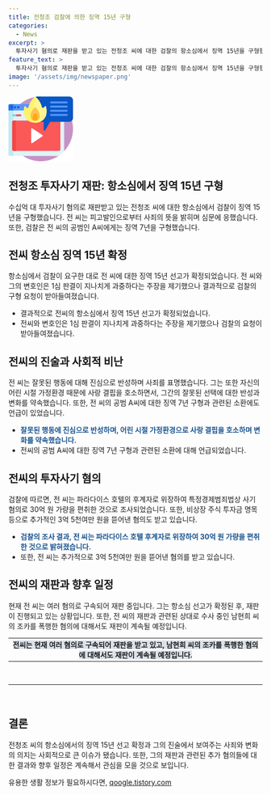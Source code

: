 ```yaml
---
title: 전청조 검찰에 의한 징역 15년 구형
categories:
  - News
excerpt: >
  투자사기 혐의로 재판을 받고 있는 전청조 씨에 대한 검찰의 항소심에서 징역 15년을 구형했다. 전 씨는 자신의 행동을 반성하며 사죄하고, 피해자들에 대해 책임을 다짐했으며, A씨에게도 사과했다. 이와 더불어 추가로 35억 원을 뜯어낸 혐의 등으로 별도 재판을 받고 있다. 전 씨의 항소심 선고 공판은 오는 9월 12일에 열릴 예정이다. (단어 수: 85, 문자 수: 567)
feature_text: >
  투자사기 혐의로 재판을 받고 있는 전청조 씨에 대한 검찰의 항소심에서 징역 15년을 구형했다. 전 씨는 자신의 행동을 반성하며 사죄하고, 피해자들에 대해 책임을 다짐했으며, A씨에게도 사과했다. 이와 더불어 추가로 35억 원을 뜯어낸 혐의 등으로 별도 재판을 받고 있다. 전 씨의 항소심 선고 공판은 오는 9월 12일에 열릴 예정이다. (단어 수: 85, 문자 수: 567)
image: '/assets/img/newspaper.png'
---
```


<p><img src="/assets/img/news.png" alt="rentncar 속보" /></p>

<h2>전청조 투자사기 재판: 항소심에서 징역 15년 구형</h2>

<p data-ke-size="size16">수십억 대 투자사기 혐의로 재판받고 있는 전청조 씨에 대한 항소심에서 검찰이 징역 15년을 구형했습니다. 전 씨는 피고발인으로부터 사죄의 뜻을 밝히며 심문에 응했습니다. 또한, 검찰은 전 씨의 공범인 A씨에게는 징역 7년을 구형했습니다.</p>

<h2 data-ke-size="size26">전씨 항소심 징역 15년 확정</h2>

<p data-ke-size="size16">항소심에서 검찰이 요구한 대로 전 씨에 대한 징역 15년 선고가 확정되었습니다. 전 씨와 그의 변호인은 1심 판결이 지나치게 과중하다는 주장을 제기했으나 결과적으로 검찰의 구형 요청이 받아들여졌습니다.</p>

<ul>
    <li>결과적으로 전씨의 항소심에서 징역 15년 선고가 확정되었습니다.</li>
    <li>전씨와 변호인은 1심 판결이 지나치게 과중하다는 주장을 제기했으나 검찰의 요청이 받아들여졌습니다.</li>
</ul>

<h2 data-ke-size="size26">전씨의 진술과 사회적 비난</h2>

<p data-ke-size="size16">전 씨는 잘못된 행동에 대해 진심으로 반성하며 사죄를 표명했습니다. 그는 또한 자신의 어린 시절 가정환경 때문에 사랑 결핍을 호소하면서, 그간의 잘못된 선택에 대한 반성과 변화를 약속했습니다. 또한, 전 씨의 공범 A씨에 대한 징역 7년 구형과 관련된 소환에도 언급이 있었습니다.</p>

<ul>
    <li><b><span style="color: #1a5490;">잘못된 행동에 진심으로 반성하며, 어린 시절 가정환경으로 사랑 결핍을 호소하며 변화를 약속했습니다.</span></b></li>
    <li>전씨의 공범 A씨에 대한 징역 7년 구형과 관련된 소환에 대해 언급되었습니다.</li>
</ul>

<h2 data-ke-size="size26">전씨의 투자사기 혐의</h2>

<p data-ke-size="size16">검찰에 따르면, 전 씨는 파라다이스 호텔의 후계자로 위장하여 특정경제범죄법상 사기 혐의로 30억 원 가량을 편취한 것으로 조사되었습니다. 또한, 비상장 주식 투자금 명목 등으로 추가적인 3억 5천여만 원을 뜯어낸 혐의도 받고 있습니다.</p>

<ul>
    <li><b><span style="color: #1a5490;">검찰의 조사 결과, 전 씨는 파라다이스 호텔 후계자로 위장하여 30억 원 가량을 편취한 것으로 밝혀졌습니다.</span></b></li>
    <li>또한, 전 씨는 추가적으로 3억 5천여만 원을 뜯어낸 혐의를 받고 있습니다.</li>
</ul>

<h2 data-ke-size="size26">전씨의 재판과 향후 일정</h2>

<p data-ke-size="size16">현재 전 씨는 여러 혐의로 구속되어 재판 중입니다. 그는 항소심 선고가 확정된 후, 재판이 진행되고 있는 상황입니다. 또한, 전 씨의 재판과 관련된 상대로 수사 중인 남현희 씨의 조카를 폭행한 혐의에 대해서도 재판이 계속될 예정입니다.</p>

<table>
    <tr>
        <td style="text-align: center; height: 17px;"><b><span style="background-color: #21538527;">전씨는 현재 여러 혐의로 구속되어 재판을 받고 있고, 남현희 씨의 조카를 폭행한 혐의에 대해서도 재판이 계속될 예정입니다.</span></b></td>
    </tr>
</table>

<p data-ke-size="size16">&nbsp;</p>

<hr>

<p data-ke-size="size16">&nbsp;</p>

<h2 data-ke-size="size26">결론</h2>

<p data-ke-size="size16">전청조 씨의 항소심에서의 징역 15년 선고 확정과 그의 진술에서 보여주는 사죄와 변화의 의지는 사회적으로 큰 이슈가 됐습니다. 또한, 그의 재판과 관련된 추가 혐의들에 대한 결과와 향후 일정은 계속해서 관심을 모을 것으로 보입니다.</p>
유용한 생활 정보가 필요하시다면, <a href="https://qoogle.tistory.com" rel="dofollow">qoogle.tistory.com</a>


